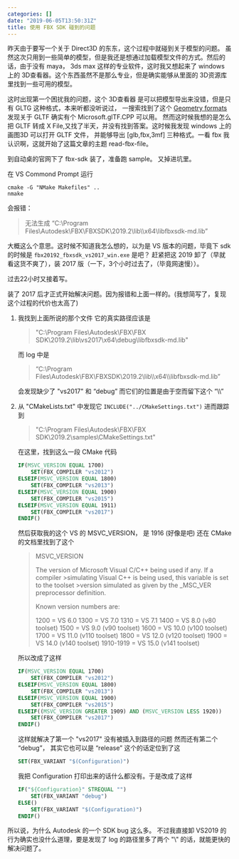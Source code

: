 ```yaml
---
categories: []
date: "2019-06-05T13:50:31Z"
title: 使用 FBX SDK 碰到的问题
---
```


昨天由于要写一个关于 Direct3D 的东东，这个过程中就碰到关于模型的问题。
虽然这次只用到一些简单的模型，但是我还是想通过加载模型文件的方式。然后的话，由于没有 maya， 3ds max 这样的专业软件，这时我又想起来了 windows 上的 3D查看器。这个东西虽然不是那么专业，但是确实能够从里面的 3D资源库 里找到一些可用的模型。

这时出现第一个困扰我的问题，这个 3D查看器 是可以把模型导出来没错，但是只有 GLTG 这种格式，本来听都没听说过， 一搜索找到了这个 [Geometry formats](https://github.com/Microsoft/DirectXMesh/wiki/Geometry-formats)
发现关于 GLTF 确实有个 Microsoft.glTF.CPP 可以用。 然而这时候我想的是怎么把  GLTF 转成 X File,又找了半天，并没有找到答案。这时候我发现 windows 上的 画图3D 可以打开 GLTF 文件， 并能够导出 [glb,fbx,3mf] 三种格式。一看 fbx 我认识啊，这就开始了这篇文章的主题 read-fbx-file。

到自动桌的官网下了 fbx-sdk 装了，准备跑 sample。 又掉进坑里。

在 VS Commond Prompt 运行

```shell
cmake -G "NMake Makefiles" ..
nmake
```

会报错：

> 无法生成 “C:\Program Files\Autodesk\FBX\FBXSDK\2019.2\lib\\\x64\\libfbxsdk-md.lib”

 大概这么个意思。这时候不知道我怎么想的，以为是 VS 版本的问题，毕竟下 sdk 的时候是 `fbx20192_fbxsdk_vs2017_win.exe` 是吧？
赶紧把这 2019 卸了（早就看这货不爽了），装 2017 版（一下，3个小时过去了，（毕竟网速慢））。

过去22小时又接着写。

装了 2017 后才正式开始解决问题。因为报错和上面一样的。(我想简写了，复现这个过程的代价也太高了)

1. 我找到上面所说的那个文件 它的真实路径应该是 

    > "C:\Program Files\Autodesk\FBX\FBX SDK\2019.2\lib\vs2017\x64\debug\libfbxsdk-md.lib"

    而 log 中是

    > “C:\Program Files\Autodesk\FBX\FBXSDK\2019.2\lib\\\x64\\\libfbxsdk-md.lib”

    会发现缺少了 "vs2017" 和 “debug” 而它们的位置是由于空而留下这个 “\\\”

2. 从 "CMakeLists.txt" 中发现它 `INCLUDE("../CMakeSettings.txt")` 进而跟踪到 

    > "C:\Program Files\Autodesk\FBX\FBX SDK\2019.2\samples\CMakeSettings.txt"

    在这里，找到这么一段 CMake 代码

    ```cmake
    IF(MSVC_VERSION EQUAL 1700)
        SET(FBX_COMPILER "vs2012")
    ELSEIF(MSVC_VERSION EQUAL 1800)
        SET(FBX_COMPILER "vs2013")
    ELSEIF(MSVC_VERSION EQUAL 1900)
        SET(FBX_COMPILER "vs2015")
    ELSEIF(MSVC_VERSION EQUAL 1911)
        SET(FBX_COMPILER "vs2017")
    ENDIF()
    ```

    然后获取我的这个 VS 的 MSVC_VERSION， 是 1916 (好像是吧)
    还在 CMake 的文档里找到了这个

    > MSVC_VERSION
    >
    > The version of Microsoft Visual C/C++ being used if any. If a compiler >simulating Visual C++ is being used, this variable is set to the toolset >version simulated as given by the _MSC_VER preprocessor definition.
    >
    > Known version numbers are:
    >
    > 1200      = VS  6.0
    > 1300      = VS  7.0
    > 1310      = VS  7.1
    > 1400      = VS  8.0 (v80 toolset)
    > 1500      = VS  9.0 (v90 toolset)
    > 1600      = VS 10.0 (v100 toolset)
    > 1700      = VS 11.0 (v110 toolset)
    > 1800      = VS 12.0 (v120 toolset)
    > 1900      = VS 14.0 (v140 toolset)
    > 1910-1919 = VS 15.0 (v141 toolset)

    所以改成了这样

    ```cmake
    IF(MSVC_VERSION EQUAL 1700)
        SET(FBX_COMPILER "vs2012")
    ELSEIF(MSVC_VERSION EQUAL 1800)
        SET(FBX_COMPILER "vs2013")
    ELSEIF(MSVC_VERSION EQUAL 1900)
        SET(FBX_COMPILER "vs2015")
    ELSEIF((MSVC_VERSION GREATER 1909) AND (MSVC_VERSION LESS 1920))
        SET(FBX_COMPILER "vs2017")
    ENDIF()
    ```

    这样就解决了第一个 "vs2017" 没有被插入到路径的问题 然而还有第二个 “debug”， 其实它也可以是 “release”
    这个的话定位到了这

    ```cmake
    SET(FBX_VARIANT "$(Configuration)")
    ```
    
    我把 Configuration 打印出来的话什么都没有。于是改成了这样

    ```cmake
    IF("${Configuration}" STREQUAL "")
        SET(FBX_VARIANT "debug")
    ELSE()
        SET(FBX_VARIANT "$(Configuration)")
    ENDIF()
    ```

    

所以说，为什么 Autodesk 的一个 SDK bug 这么多。
不过我直接卸 VS2019 的行为确实也没什么道理，要是发现了 log 的路径里多了两个 "\\" 的话，就能更快的解决问题了。

